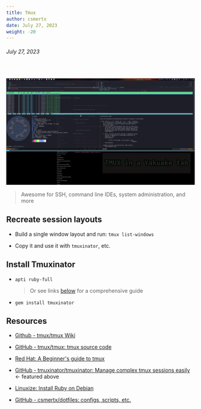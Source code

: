 ```yaml
---
title: Tmux
author: csmertx
date: July 27, 2023
weight: -20
---
```


###### July 27, 2023

<br />

![TMUX screenshot](/Linux/Software/Screenshot_20230727_011339_edit.png "TMUX by Tmuxinator with panes open for Htop, Neofetch, and More command. All within Yakuake, the de facto KDE dropdown terminal emulator.")

> Awesome for SSH, command line IDEs, system administration, and more

## Recreate session layouts

- Build a single window layout and run: ```tmux list-windows```

- Copy it and use it with ```tmuxinator```, etc.

## Install Tmuxinator

- ```apti ruby-full```

    > Or see links [below](#resources) for a comprehensive guide

- ```gem install tmuxinator```

## Resources

- [Github - tmux/tmux Wiki](https://github.com/tmux/tmux/wiki)

- [GitHub - tmux/tmux: tmux source code](https://github.com/tmux/tmux)

- [Red Hat: A Beginner's guide to tmux](https://www.redhat.com/sysadmin/introduction-tmux-linux)

- [GitHub - tmuxinator/tmuxinator: Manage complex tmux sessions easily](https://github.com/tmuxinator/tmuxinator) <- featured above

- [Linuxize: Install Ruby on Debian](https://linuxize.com/post/how-to-install-ruby-on-debian-10/)

- [GitHub - csmertx/dotfiles: configs, scripts, etc.](https://github.com/csmertx/dotfiles)